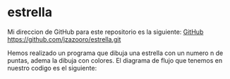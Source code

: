 # estrella

Mi direccion de GitHub para este repositorio es la siguiente: [GitHub](https://github.com/jzazooro/estrella.git)
https://github.com/jzazooro/estrella.git

Hemos realizado un programa que dibuja una estrella con un numero n de puntas, adema la dibuja con colores.
El diagrama de flujo que tenemos en nuestro codigo es el siguiente:
